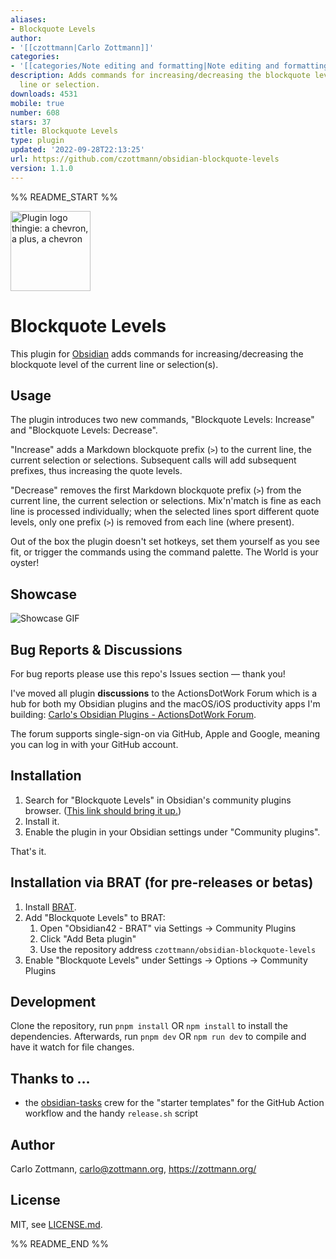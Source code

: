 ```yaml
---
aliases:
- Blockquote Levels
author:
- '[[czottmann|Carlo Zottmann]]'
categories:
- '[[categories/Note editing and formatting|Note editing and formatting]]'
description: Adds commands for increasing/decreasing the blockquote level of the current
  line or selection.
downloads: 4531
mobile: true
number: 608
stars: 37
title: Blockquote Levels
type: plugin
updated: '2022-09-28T22:13:25'
url: https://github.com/czottmann/obsidian-blockquote-levels
version: 1.1.0
---
```


%% README_START %%

<img src="https://raw.githubusercontent.com/czottmann/obsidian-blockquote-levels/main/readme-assets/blockquote-levels-256.png" height="128" alt="Plugin logo thingie: a chevron, a plus, a chevron">

# Blockquote Levels

This plugin for [Obsidian](https://obsidian.md) adds commands for increasing/decreasing the blockquote level of the current line or selection(s).


## Usage

The plugin introduces two new commands, "Blockquote Levels: Increase" and "Blockquote Levels: Decrease".

"Increase" adds a Markdown blockquote prefix (`>`) to the current line, the current selection or selections.  Subsequent calls will add subsequent prefixes, thus increasing the quote levels.

"Decrease" removes the first Markdown blockquote prefix (`>`) from the current line, the current selection or selections.  Mix'n'match is fine as each line is processed individually; when the selected lines sport different quote levels, only one prefix (`>`) is removed from each line (where present).

Out of the box the plugin doesn't set hotkeys, set them yourself as you see fit, or trigger the commands using the command palette.  The World is your oyster!


## Showcase

![Showcase GIF](https://raw.githubusercontent.com/czottmann/obsidian-blockquote-levels/main/readme-assets/showcase.gif)


## Bug Reports & Discussions

For bug reports please use this repo's Issues section — thank you!

I've moved all plugin **discussions** to the ActionsDotWork Forum which is a hub for both my Obsidian plugins and the macOS/iOS productivity apps I'm building: [Carlo's Obsidian Plugins - ActionsDotWork Forum](https://forum.actions.work/c/obsidian-plugins/8).

The forum supports single-sign-on via GitHub, Apple and Google, meaning you can log in with your GitHub account.


## Installation

1. Search for "Blockquote Levels" in Obsidian's community plugins browser. ([This link should bring it up.](https://obsidian.md/plugins?id=zottmann))
2. Install it.
3. Enable the plugin in your Obsidian settings under "Community plugins".

That's it.


## Installation via BRAT (for pre-releases or betas)

1. Install [BRAT](https://github.com/TfTHacker/obsidian42-brat).
2. Add "Blockquote Levels" to BRAT:
    1. Open "Obsidian42 - BRAT" via Settings → Community Plugins
    2. Click "Add Beta plugin"
    3. Use the repository address `czottmann/obsidian-blockquote-levels`
3. Enable "Blockquote Levels" under Settings → Options → Community Plugins


## Development

Clone the repository, run `pnpm install` OR `npm install` to install the dependencies.  Afterwards, run `pnpm dev` OR `npm run dev` to compile and have it watch for file changes.


## Thanks to …

- the [obsidian-tasks](https://github.com/obsidian-tasks-group/obsidian-tasks) crew for the "starter templates" for the GitHub Action workflow and the handy  `release.sh` script


## Author

Carlo Zottmann, <carlo@zottmann.org>, https://zottmann.org/


## License

MIT, see [LICENSE.md](https://github.com/czottmann/obsidian-blockquote-levels/blob/main/LICENSE.md).


%% README_END %%